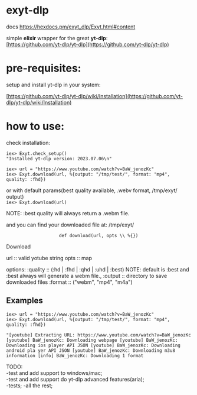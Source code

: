 # exyt-dlp

docs
https://hexdocs.pm/exyt_dlp/Exyt.html#content

simple **elixir** wrapper for the great **yt-dlp**:  
[https://github.com/yt-dlp/yt-dlp](https://github.com/yt-dlp/yt-dlp)

# pre-requisites:  

setup and install yt-dlp in your system:
  
[https://github.com/yt-dlp/yt-dlp/wiki/Installation](https://github.com/yt-dlp/yt-dlp/wiki/Installation)


# how to use:  
  
check installation: 
 
`iex> Exyt.check_setup()`  
`"Installed yt-dlp version: 2023.07.06\n"`  

`iex> url = "https://www.youtube.com/watch?v=BaW_jenozKc"`  
`iex> Exyt.download(url, %{output: "/tmp/test/", format: "mp4", quality: :fhd})`  

or with default params(best quality available, .webv format, /tmp/exyt/ output)  
`iex> Exyt.download(url)`  

 NOTE: :best quality will always return a .webm file.

and you can find your downloaded file at: /tmp/exyt/

                        def download(url, opts \\ %{})                         

Download

url :: valid yotube string opts :: map

options: :quality :: (:hd | :fhd | :qhd | :uhd | :best) NOTE: default is :best
and :best always will generate a webm file., :output :: directory to save
downloaded files :format :: ("webm", "mp4", "m4a")

## Examples

    iex> url = "https://www.youtube.com/watch?v=BaW_jenozKc"
    iex> Exyt.download(url, %{output: "/tmp/test/", format: "mp4", quality: :fhd})

`"[youtube] Extracting URL: https://www.youtube.com/watch?v=BaW_jenozKc
[youtube] BaW_jenozKc: Downloading webpage [youtube] BaW_jenozKc: Downloading
ios player API JSON [youtube] BaW_jenozKc: Downloading android pla yer API JSON
[youtube] BaW_jenozKc: Downloading m3u8 information [info] BaW_jenozKc:
Downloading 1 format`

TODO:  
-test and add support to windows/mac;  
-test and add support do yt-dlp advanced features(aria);  
-tests;
-all the rest;


```
